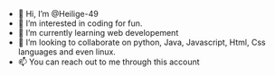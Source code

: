 - 👋 Hi, I’m @Heilige-49
- 👀 I’m interested in coding for fun.
- 🌱 I’m currently learning web developement
- 💞️ I’m looking to collaborate on python, Java, Javascript, Html, Css languages and even linux.
- 📫 You can reach out to me through this account

<!---
Heilige-49/Heilige-49 is a ✨ special ✨ repository because its `README.md` (this file) appears on your GitHub profile.
You can click the Preview link to take a look at your changes.
--->
